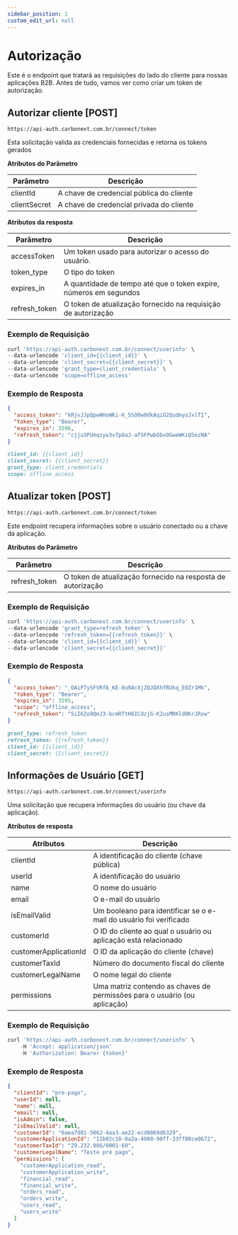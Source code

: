 ```yaml
---
sidebar_position: 1
custom_edit_url: null
---
```


# Autorização

Este é o endpoint que tratará as requisições do lado do cliente para nossas aplicações B2B. Antes de tudo, vamos ver como criar um token de autorização.

## Autorizar cliente [POST]

`https://api-auth.carbonext.com.br/connect/token`

Esta solicitação valida as credenciais fornecidas e retorna os tokens gerados

**Atributos do Parâmetro**

Parâmetro | Descrição
--------- | ------
clientId | A chave de credencial pública do cliente
clientSecret | A chave de credencial privada do cliente

**Atributos da resposta**

Parâmetro | Descrição
--------- | ------
accessToken | Um token usado para autorizar o acesso do usuário.
token_type | O tipo do token
expires_in | A quantidade de tempo até que o token expire, números em segundos
refresh_token | O token de atualização fornecido na requisição de autorização

### Exemplo de Requisição

```javascript
curl 'https://api-auth.carbonext.com.br/connect/userinfo' \
--data-urlencode 'client_id={{client_id}}' \
--data-urlencode 'client_secret={{client_secret}}' \
--data-urlencode 'grant_type=client_credentials' \
--data-urlencode 'scope=offline_access'
```

### Exemplo de Resposta

```json
{
  "access_token": "kRjvJJpQpwWHoWKi-K_5SO0w0dkAqiO2QudmyoJxlTI",
  "token_type": "Bearer",
  "expires_in": 3596,
  "refresh_token": "cjju3PUmqzyw3vfp8aJ-afSFPwbObvOGweWKiQ5ezNA"
}
```

```md title="BODY urlencoded"
client_id: {{client_id}}
client_secret: {{client_secret}}
grant_type: client_credentials
scope: offline_access
```

## Atualizar token [POST]

`https://api-auth.carbonext.com.br/connect/token`

Este endpoint recupera informações sobre o usuário conectado ou a chave da aplicação.

**Atributos do Parâmetro**

Parâmetro   | Descrição
--------- | ------
refresh_token | O token de atualização fornecido na resposta de autorização

### Exemplo de Requisição

```javascript
curl 'https://api-auth.carbonext.com.br/connect/userinfo' \
--data-urlencode 'grant_type=refresh_token' \
--data-urlencode 'refresh_token={{refresh_token}}' \
--data-urlencode 'client_id={{client_id}}' \
--data-urlencode 'client_secret={{client_secret}}'
```

### Exemplo de Resposta

```json
{
  "access_token": "_OAiP7ySFVRf6_KE-8u9AcXjZQJQXhfRUkq_E0Zr1Mk",
  "token_type": "Bearer",
  "expires_in": 3595,
  "scope": "offline_access",
  "refresh_token": "5iI6Zo9QmJ3-bcmRTtH6ICdzjG-K2usMRKld0KrJRxw"
}
```

```md title="BODY urlencoded"
grant_type: refresh_token
refresh_token: {{refresh_token}}
client_id: {{client_id}}
client_secret: {{client_secret}}
```


## Informações de Usuário [GET]

`https://api-auth.carbonext.com.br/connect/userinfo`

Uma solicitação que recupera informações do usuário (ou chave da aplicação).

**Atributos de resposta**

Atributos | Descrição
--------- | ------
clientId | A identificação do cliente (chave pública)
userId | A identificação do usuário
name | O nome do usuário
email | O e-mail do usuário
isEmailValid | Um booleano para identificar se o e-mail do usuário foi verificado
customerId | O ID do cliente ao qual o usuário ou aplicação está relacionado
customerApplicationId | O ID da aplicação do cliente (chave)
customerTaxId | Número do documento fiscal do cliente
customerLegalName | O nome legal do cliente
permissions | Uma matriz contendo as chaves de permissões para o usuário (ou aplicação)

### Exemplo de Requisição

```javascript
curl 'https://api-auth.carbonext.com.br/connect/userinfo' \
    -H 'Accept: application/json'
    -H 'Authorization: Bearer {token}'
```

### Exemplo de Resposta

```json
{
  "clientId": "pre-pago",
  "userId": null,
  "name": null,
  "email": null,
  "isAdmin": false,
  "isEmailValid": null,
  "customerId": "6aea7d01-5062-4aa3-ae22-ecd8069d6329",
  "customerApplicationId": "11b02c18-0a2a-4908-90ff-33ff88ce0672",
  "customerTaxId": "29.232.086/0001-60",
  "customerLegalName": "Teste pré pago",
  "permissions": [
    "customerApplication_read",
    "customerApplication_write",
    "financial_read",
    "financial_write",
    "orders_read",
    "orders_write",
    "users_read",
    "users_write"
  ]
}
```

